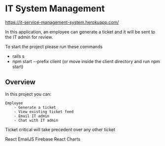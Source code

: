 # IT System Management

https://it-service-management-system.herokuapp.com/

In this application, an employee can generate a ticket and it will be sent to the IT admin for review. 

To start the project please run these commands

- rails s
- npm start --prefix client (or move inside the client directory and run npm start)

## Overview

In this project you can:

    Employee 
        - Generate a ticket
        - View existing ticket feed
        - Email IT admin
        - Chat with IT admin

    

Ticket critical will take precedent over any other ticket

React EmailJS
Firebase
React Charts
